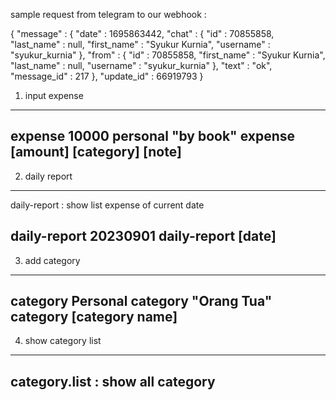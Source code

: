 
sample request from telegram to our webhook :

{
    "message" : {
        "date" : 1695863442,
        "chat" : {
            "id" : 70855858,
            "last_name" : null,
            "first_name" : "Syukur Kurnia",
            "username" : "syukur_kurnia"
        },
        "from" : {
            "id" : 70855858,
            "first_name" : "Syukur Kurnia",
            "last_name" : null,
            "username" : "syukur_kurnia"
        },
        "text" : "ok",
        "message_id" : 217
    },
    "update_id" : 66919793
}

1. input expense
---------------------------------------------------------
expense 10000 personal "by book"
expense [amount] [category] [note]
---------------------------------------------------------


2. daily report
---------------------------------------------------------
daily-report : show list expense of current date

daily-report 20230901
daily-report [date]
---------------------------------------------------------


3. add category
---------------------------------------------------------
category Personal
category "Orang Tua"
category [category name]
---------------------------------------------------------


4. show category list
---------------------------------------------------------
category.list : show all category
---------------------------------------------------------